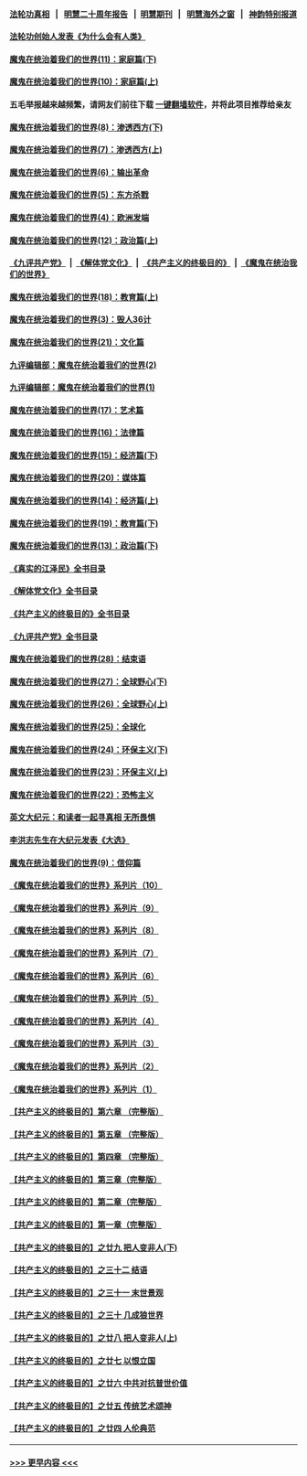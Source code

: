 #### [法轮功真相](https://github.com/gfw-breaker/truth/blob/master/README.md?t=0) &nbsp;&nbsp;|&nbsp;&nbsp; [明慧二十周年报告](https://github.com/gfw-breaker/mh-reports/blob/master/README.md?t=0) &nbsp;&nbsp;|&nbsp;&nbsp;[明慧期刊](https://github.com/gfw-breaker/mh-qikan) &nbsp;&nbsp;|&nbsp;&nbsp; [明慧海外之窗](https://github.com/gfw-breaker/mh-news/blob/master/README.md?t=0) &nbsp;&nbsp;|&nbsp;&nbsp; [神韵特别报道](https://github.com/gfw-breaker/mh-news/blob/master/shenyun.md?t=0)
#### [法轮功创始人发表《为什么会有人类》](../pages/nsc422/n13912117.md?t=02271843) 
#### [魔鬼在统治着我们的世界(11)：家庭篇(下)](../pages/nsc422/n10440961.md?t=02271843) 
#### [魔鬼在统治着我们的世界(10)：家庭篇(上)](../pages/nsc422/n10435448.md?t=02271843) 
#### 五毛举报越来越频繁，请网友们前往下载 [一键翻墙软件](https://github.com/gfw-breaker/ssr-accounts)，并将此项目推荐给亲友
#### [魔鬼在统治着我们的世界(8)：渗透西方(下)](../pages/nsc422/n10429603.md?t=02271843) 
#### [魔鬼在统治着我们的世界(7)：渗透西方(上)](../pages/nsc422/n10426013.md?t=02271843) 
#### [魔鬼在统治着我们的世界(6)：输出革命](../pages/nsc422/n10421536.md?t=02271843) 
#### [魔鬼在统治着我们的世界(5)：东方杀戮](../pages/nsc422/n10417707.md?t=02271843) 
#### [魔鬼在统治着我们的世界(4)：欧洲发端](../pages/nsc422/n10414890.md?t=02271843) 
#### [魔鬼在统治着我们的世界(12)：政治篇(上)](../pages/nsc422/n10444576.md?t=02271843) 
#### [《九评共产党》](https://github.com/begood0513/9ping.md/blob/master/README.md) &nbsp;|&nbsp; [《解体党文化》](../../../../jtdwh.md/blob/master/README.md)  &nbsp;|&nbsp; [《共产主义的终极目的》](../../../../gczydzjmd.md/blob/master/README.md) &nbsp;|&nbsp; [《魔鬼在统治我们的世界》](../../../../mgztzwmdsj.md/blob/master/README.md) 
#### [魔鬼在统治着我们的世界(18)：教育篇(上)](../pages/nsc422/n10526970.md?t=02271843) 
#### [魔鬼在统治着我们的世界(3)：毁人36计](../pages/nsc422/n10411583.md?t=02271843) 
#### [魔鬼在统治着我们的世界(21)：文化篇](../pages/nsc422/n10597706.md?t=02271843) 
#### [九评编辑部：魔鬼在统治着我们的世界(2)](../pages/nsc422/n10410036.md?t=02271843) 
#### [九评编辑部：魔鬼在统治着我们的世界(1)](../pages/nsc422/n10406825.md?t=02271843) 
#### [魔鬼在统治着我们的世界(17)：艺术篇](../pages/nsc422/n10499093.md?t=02271843) 
#### [魔鬼在统治着我们的世界(16)：法律篇](../pages/nsc422/n10485969.md?t=02271843) 
#### [魔鬼在统治着我们的世界(15)：经济篇(下)](../pages/nsc422/n10469975.md?t=02271843) 
#### [魔鬼在统治着我们的世界(20)：媒体篇](../pages/nsc422/n10586579.md?t=02271843) 
#### [魔鬼在统治着我们的世界(14)：经济篇(上)](../pages/nsc422/n10457370.md?t=02271843) 
#### [魔鬼在统治着我们的世界(19)：教育篇(下)](../pages/nsc422/n10564808.md?t=02271843) 
#### [魔鬼在统治着我们的世界(13)：政治篇(下)](../pages/nsc422/n10448270.md?t=02271843) 
#### [《真实的江泽民》全书目录](../pages/nsc422/n13721399.md?t=02271843) 
#### [《解体党文化》全书目录](../pages/nsc422/n13721157.md?t=02271843) 
#### [《共产主义的终极目的》全书目录](../pages/nsc422/n13721048.md?t=02271843) 
#### [《九评共产党》全书目录](../pages/nsc422/n13708085.md?t=02271843) 
#### [魔鬼在统治着我们的世界(28)：结束语](../pages/nsc422/n10936246.md?t=02271843) 
#### [魔鬼在统治着我们的世界(27)：全球野心(下)](../pages/nsc422/n10928319.md?t=02271843) 
#### [魔鬼在统治着我们的世界(26)：全球野心(上)](../pages/nsc422/n10900318.md?t=02271843) 
#### [魔鬼在统治着我们的世界(25)：全球化](../pages/nsc422/n10788205.md?t=02271843) 
#### [魔鬼在统治着我们的世界(24)：环保主义(下)](../pages/nsc422/n10695307.md?t=02271843) 
#### [魔鬼在统治着我们的世界(23)：环保主义(上)](../pages/nsc422/n10688613.md?t=02271843) 
#### [魔鬼在统治着我们的世界(22)：恐怖主义](../pages/nsc422/n10614727.md?t=02271843) 
#### [英文大纪元：和读者一起寻真相 无所畏惧](../pages/nsc422/n12542027.md?t=02271843) 
#### [李洪志先生在大纪元发表《大选》](../pages/nsc422/n12534746.md?t=02271843) 
#### [魔鬼在统治着我们的世界(9)：信仰篇](../pages/nsc422/n10432159.md?t=02271843) 
#### [《魔鬼在统治着我们的世界》系列片（10）](../pages/nsc422/n12292670.md?t=02271843) 
#### [《魔鬼在统治着我们的世界》系列片（9）](../pages/nsc422/n12290859.md?t=02271843) 
#### [《魔鬼在统治着我们的世界》系列片（8）](../pages/nsc422/n12287445.md?t=02271843) 
#### [《魔鬼在统治着我们的世界》系列片（7）](../pages/nsc422/n12283425.md?t=02271843) 
#### [《魔鬼在统治着我们的世界》系列片（6）](../pages/nsc422/n12282314.md?t=02271843) 
#### [《魔鬼在统治着我们的世界》系列片（5）](../pages/nsc422/n12281419.md?t=02271843) 
#### [《魔鬼在统治着我们的世界》系列片（4）](../pages/nsc422/n12274024.md?t=02271843) 
#### [《魔鬼在统治着我们的世界》系列片（3）](../pages/nsc422/n12271322.md?t=02271843) 
#### [《魔鬼在统治着我们的世界》系列片（2）](../pages/nsc422/n12269049.md?t=02271843) 
#### [《魔鬼在统治着我们的世界》系列片（1）](../pages/nsc422/n12267575.md?t=02271843) 
#### [【共产主义的终极目的】第六章 （完整版）](../pages/nsc422/n11428913.md?t=02271843) 
#### [【共产主义的终极目的】第五章 （完整版）](../pages/nsc422/n11428912.md?t=02271843) 
#### [【共产主义的终极目的】第四章 （完整版）](../pages/nsc422/n11428907.md?t=02271843) 
#### [【共产主义的终极目的】第三章（完整版）](../pages/nsc422/n11428848.md?t=02271843) 
#### [【共产主义的终极目的】第二章（完整版）](../pages/nsc422/n11428831.md?t=02271843) 
#### [【共产主义的终极目的】第一章（完整版）](../pages/nsc422/n11417651.md?t=02271843) 
#### [【共产主义的终极目的】之廿九 把人变非人(下)](../pages/nsc422/n11344140.md?t=02271843) 
#### [【共产主义的终极目的】之三十二 结语](../pages/nsc422/n11360535.md?t=02271843) 
#### [【共产主义的终极目的】之三十一 末世景观](../pages/nsc422/n11351129.md?t=02271843) 
#### [【共产主义的终极目的】之三十 几成狼世界](../pages/nsc422/n11348280.md?t=02271843) 
#### [【共产主义的终极目的】之廿八 把人变非人(上)](../pages/nsc422/n11340492.md?t=02271843) 
#### [【共产主义的终极目的】之廿七 以恨立国](../pages/nsc422/n11336944.md?t=02271843) 
#### [【共产主义的终极目的】之廿六 中共对抗普世价值](../pages/nsc422/n11324785.md?t=02271843) 
#### [【共产主义的终极目的】之廿五 传统艺术颂神](../pages/nsc422/n11296396.md?t=02271843) 
#### [【共产主义的终极目的】之廿四 人伦典范](../pages/nsc422/n11296397.md?t=02271843) 

----
#### [ >>> 更早内容 <<< ](../indexes/nsc422-earlier.md)
